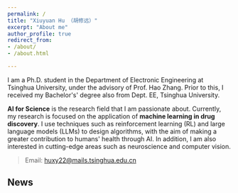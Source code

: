 ```yaml
---
permalink: /
title: "Xiuyuan Hu （胡修远）"
excerpt: "About me"
author_profile: true
redirect_from: 
- /about/
- /about.html

---
```


I am a Ph.D. student in the Department of Electronic Engineering at Tsinghua University, under the advisory of Prof. Hao Zhang. Prior to this, I received my Bachelor's' degree also from Dept. EE, Tsinghua University.

**AI for Science** is the research field that I am passionate about. Currently, my research is focused on the application of **machine learning in drug discovery**. I use techniques such as reinforcement learning (RL) and large language models (LLMs) to design algorithms, with the aim of making a greater contribution to humans' health through AI. In addition, I am also interested in cutting-edge areas such as neuroscience and computer vision.

> Email: huxy22@mails.tsinghua.edu.cn

## News
